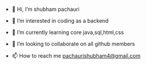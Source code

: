 - 👋 Hi, I’m  shubham pachauri
- 👀 I’m interested in coding as a backend
- 🌱 I’m currently learning core java,sql,html,css

- 💞️ I’m looking to collaborate on all github members 
- 📫 How to reach me pachaurishubham4@gmail.com


